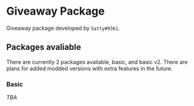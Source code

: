 # Giveaway Package
Giveaway package developed by `Satty#9361`.

## Packages avaliable
There are currently 2 packages avaliable, basic, and basic v2. There are plans for added modded versions with extra features in the future.

### Basic
*TBA*